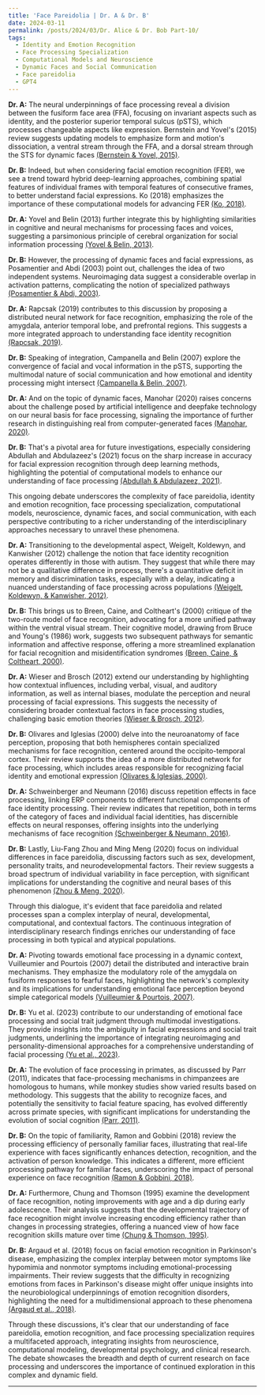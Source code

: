 ```yaml
---
title: 'Face Pareidolia | Dr. A & Dr. B'
date: 2024-03-11
permalink: /posts/2024/03/Dr. Alice & Dr. Bob Part-10/
tags:
  - Identity and Emotion Recognition
  - Face Processing Specialization
  - Computational Models and Neuroscience
  - Dynamic Faces and Social Communication
  - Face pareidolia
  - GPT4
---
```


**Dr. A:** The neural underpinnings of face processing reveal a division between the fusiform face area (FFA), focusing on invariant aspects such as identity, and the posterior superior temporal sulcus (pSTS), which processes changeable aspects like expression. Bernstein and Yovel's (2015) review suggests updating models to emphasize form and motion's dissociation, a ventral stream through the FFA, and a dorsal stream through the STS for dynamic faces [(Bernstein & Yovel, 2015)](https://consensus.app/papers/pathways-face-processing-evaluation-models-bernstein/688f1ba637d3519c848ac4b074fcafbc/?utm_source=chatgpt).

**Dr. B:** Indeed, but when considering facial emotion recognition (FER), we see a trend toward hybrid deep-learning approaches, combining spatial features of individual frames with temporal features of consecutive frames, to better understand facial expressions. Ko (2018) emphasizes the importance of these computational models for advancing FER [(Ko, 2018)](https://consensus.app/papers/brief-review-facial-emotion-recognition-based-ko/6f38bd21ee35578b86b4d6f71d3aa13b/?utm_source=chatgpt).

**Dr. A:** Yovel and Belin (2013) further integrate this by highlighting similarities in cognitive and neural mechanisms for processing faces and voices, suggesting a parsimonious principle of cerebral organization for social information processing [(Yovel & Belin, 2013)](https://consensus.app/papers/coding-strategy-processing-faces-voices-yovel/f62d6ac2c36d5acbaa1940f6700952ae/?utm_source=chatgpt).

**Dr. B:** However, the processing of dynamic faces and facial expressions, as Posamentier and Abdi (2003) point out, challenges the idea of two independent systems. Neuroimaging data suggest a considerable overlap in activation patterns, complicating the notion of specialized pathways [(Posamentier & Abdi, 2003)](https://consensus.app/papers/processing-faces-expressions-posamentier/e1268bcb83ac5cccb62a7d98338fa962/?utm_source=chatgpt).

**Dr. A:** Rapcsak (2019) contributes to this discussion by proposing a distributed neural network for face recognition, emphasizing the role of the amygdala, anterior temporal lobe, and prefrontal regions. This suggests a more integrated approach to understanding face identity recognition [(Rapcsak, 2019)](https://consensus.app/papers/face-recognition-rapcsak/0aaf7d494ae95970bce7a2cfd90bbdf5/?utm_source=chatgpt).

**Dr. B:** Speaking of integration, Campanella and Belin (2007) explore the convergence of facial and vocal information in the pSTS, supporting the multimodal nature of social communication and how emotional and identity processing might intersect [(Campanella & Belin, 2007)](https://consensus.app/papers/integrating-face-voice-person-perception-campanella/ae57965e89325f9aaa8c0ea16acf0174/?utm_source=chatgpt).

**Dr. A:** And on the topic of dynamic faces, Manohar (2020) raises concerns about the challenge posed by artificial intelligence and deepfake technology on our neural basis for face processing, signaling the importance of further research in distinguishing real from computer-generated faces [(Manohar, 2020)](https://consensus.app/papers/seeing-deceiving-psychology-neuroscience-fake-faces-manohar/c01522bb5e2f573f814a27ff75f95adf/?utm_source=chatgpt).

**Dr. B:** That's a pivotal area for future investigations, especially considering Abdullah and Abdulazeez's (2021) focus on the sharp increase in accuracy for facial expression recognition through deep learning methods, highlighting the potential of computational models to enhance our understanding of face processing [(Abdullah & Abdulazeez, 2021)](https://consensus.app/papers/expression-recognition-based-deep-learning-convolution-abdullah/782472de5c6f5113aea2e9b4591e8bad/?utm_source=chatgpt).

This ongoing debate underscores the complexity of face pareidolia, identity and emotion recognition, face processing specialization, computational models, neuroscience, dynamic faces, and social communication, with each perspective contributing to a richer understanding of the interdisciplinary approaches necessary to unravel these phenomena.

**Dr. A:** Transitioning to the developmental aspect, Weigelt, Koldewyn, and Kanwisher (2012) challenge the notion that face identity recognition operates differently in those with autism. They suggest that while there may not be a qualitative difference in process, there's a quantitative deficit in memory and discrimination tasks, especially with a delay, indicating a nuanced understanding of face processing across populations [(Weigelt, Koldewyn, & Kanwisher, 2012)](https://consensus.app/papers/face-identity-recognition-autism-spectrum-disorders-weigelt/4066760003e4528688741c2f1be11839/?utm_source=chatgpt).

**Dr. B:** This brings us to Breen, Caine, and Coltheart's (2000) critique of the two-route model of face recognition, advocating for a more unified pathway within the ventral visual stream. Their cognitive model, drawing from Bruce and Young's (1986) work, suggests two subsequent pathways for semantic information and affective response, offering a more streamlined explanation for facial recognition and misidentification syndromes [(Breen, Caine, & Coltheart, 2000)](https://consensus.app/papers/models-face-recognition-delusional-misidentification-breen/acc91dd0ca4958f2813cf241150a0746/?utm_source=chatgpt).

**Dr. A:** Wieser and Brosch (2012) extend our understanding by highlighting how contextual influences, including verbal, visual, and auditory information, as well as internal biases, modulate the perception and neural processing of facial expressions. This suggests the necessity of considering broader contextual factors in face processing studies, challenging basic emotion theories [(Wieser & Brosch, 2012)](https://consensus.app/papers/faces-context-review-systematization-contextual-wieser/dff5332989d45051b9091ba1ef4f5cb5/?utm_source=chatgpt).

**Dr. B:** Olivares and Iglesias (2000) delve into the neuroanatomy of face perception, proposing that both hemispheres contain specialized mechanisms for face recognition, centered around the occipito-temporal cortex. Their review supports the idea of a more distributed network for face processing, which includes areas responsible for recognizing facial identity and emotional expression [(Olivares & Iglesias, 2000)](https://consensus.app/papers/bases-perception-recognition-faces-olivares/7a12a5b43a5a5dd98019fe2a60bff669/?utm_source=chatgpt).

**Dr. A:** Schweinberger and Neumann (2016) discuss repetition effects in face processing, linking ERP components to different functional components of face identity processing. Their review indicates that repetition, both in terms of the category of faces and individual facial identities, has discernible effects on neural responses, offering insights into the underlying mechanisms of face recognition [(Schweinberger & Neumann, 2016)](https://consensus.app/papers/repetition-effects-erps-faces-schweinberger/04e8f0abf9bd5c64a101046813a9dc6f/?utm_source=chatgpt).

**Dr. B:** Lastly, Liu-Fang Zhou and Ming Meng (2020) focus on individual differences in face pareidolia, discussing factors such as sex, development, personality traits, and neurodevelopmental factors. Their review suggests a broad spectrum of individual variability in face perception, with significant implications for understanding the cognitive and neural bases of this phenomenon [(Zhou & Meng, 2020)](https://consensus.app/papers/face-individual-differences-face-pareidolia-zhou/7fe99ab8c9d8507aa4db0df1ea5b5555/?utm_source=chatgpt).

Through this dialogue, it's evident that face pareidolia and related processes span a complex interplay of neural, developmental, computational, and contextual factors. The continuous integration of interdisciplinary research findings enriches our understanding of face processing in both typical and atypical populations.

**Dr. A:** Pivoting towards emotional face processing in a dynamic context, Vuilleumier and Pourtois (2007) detail the distributed and interactive brain mechanisms. They emphasize the modulatory role of the amygdala on fusiform responses to fearful faces, highlighting the network's complexity and its implications for understanding emotional face perception beyond simple categorical models [(Vuilleumier & Pourtois, 2007)](https://consensus.app/papers/distributed-brain-mechanisms-emotion-face-perception-vuilleumier/678b4ca165b05fc88287f3289862a6ed/?utm_source=chatgpt).

**Dr. B:** Yu et al. (2023) contribute to our understanding of emotional face processing and social trait judgment through multimodal investigations. They provide insights into the ambiguity in facial expressions and social trait judgments, underlining the importance of integrating neuroimaging and personality-dimensional approaches for a comprehensive understanding of facial processing [(Yu et al., 2023)](https://consensus.app/papers/investigations-face-processing-trait-judgment-faces-yu/efcd26f1e9ef5ece8ff6b8be83d7d456/?utm_source=chatgpt).

**Dr. A:** The evolution of face processing in primates, as discussed by Parr (2011), indicates that face-processing mechanisms in chimpanzees are homologous to humans, while monkey studies show varied results based on methodology. This suggests that the ability to recognize faces, and potentially the sensitivity to facial feature spacing, has evolved differently across primate species, with significant implications for understanding the evolution of social cognition [(Parr, 2011)](https://consensus.app/papers/evolution-face-processing-primates-parr/efa234f9618a58cc919fa1ac649b2906/?utm_source=chatgpt).

**Dr. B:** On the topic of familiarity, Ramon and Gobbini (2018) review the processing efficiency of personally familiar faces, illustrating that real-life experience with faces significantly enhances detection, recognition, and the activation of person knowledge. This indicates a different, more efficient processing pathway for familiar faces, underscoring the impact of personal experience on face recognition [(Ramon & Gobbini, 2018)](https://consensus.app/papers/familiarity-matters-review-prioritized-processing-ramon/cf501bfc955758d9bf65baf71b666250/?utm_source=chatgpt).

**Dr. A:** Furthermore, Chung and Thomson (1995) examine the development of face recognition, noting improvements with age and a dip during early adolescence. Their analysis suggests that the developmental trajectory of face recognition might involve increasing encoding efficiency rather than changes in processing strategies, offering a nuanced view of how face recognition skills mature over time [(Chung & Thomson, 1995)](https://consensus.app/papers/development-face-recognition-chung/9f822890778755a8aaef4a104cd3fc31/?utm_source=chatgpt).

**Dr. B:** Argaud et al. (2018) focus on facial emotion recognition in Parkinson's disease, emphasizing the complex interplay between motor symptoms like hypomimia and nonmotor symptoms including emotional-processing impairments. Their review suggests that the difficulty in recognizing emotions from faces in Parkinson's disease might offer unique insights into the neurobiological underpinnings of emotion recognition disorders, highlighting the need for a multidimensional approach to these phenomena [(Argaud et al., 2018)](https://consensus.app/papers/emotion-recognition-parkinsons-disease-review-argaud/d4cade3f632757c2b07cfcdd4563d922/?utm_source=chatgpt).

Through these discussions, it's clear that our understanding of face pareidolia, emotion recognition, and face processing specialization requires a multifaceted approach, integrating insights from neuroscience, computational modeling, developmental psychology, and clinical research. The debate showcases the breadth and depth of current research on face processing and underscores the importance of continued exploration in this complex and dynamic field.


---